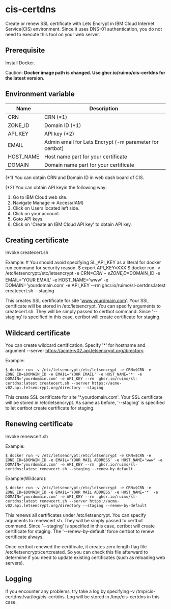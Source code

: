 # cis-certdns
Create or renew SSL certificate with Lets Encrypt in IBM Cloud Internet Service(CIS) environment. Since it uses DNS-01 authentication, you do not need to execute this tool on your web server.

## Prerequisite
Install Docker.

Caution: **Docker image path is changed. Use ghcr.io/ruimo/cis-certdns for the latest version.**

## Environment variable

| Name | Description |
-|-
| CRN | CRN (*1) |
| ZONE_ID | Domain ID (*1) |
| API_KEY | API key (*2) |
| EMAIL | Admin email for Lets Encrypt (-m parameter for certbot) |
| HOST_NAME | Host name part for your certificate |
| DOMAIN | Domain name part for your certificate |

(*1) You can obtain CRN and Domain ID in web dash board of CIS.

(*2) You can obtain API keyin the following way:
1. Go to IBM Cloud web site.
1. Navigate Manage => Access(IAM)
1. Click on Users located left side.
1. Click on your account.
1. Goto API keys.
1. Click on 'Create an IBM Cloud API key' to obtain API key. 

## Creating certificate

Invoke createcert.sh

Example:
    # You should avoid specifying SL_API_KEY as a literal for docker run command for security reason.
    $ export API_KEY=XXX
    $ docker run -v /etc/letsencrypt:/etc/letsencrypt -e CRN=$CRN -e ZONE_ID=$DOMAIN_ID -e EMAIL='YOUR EMAIL' -e HOST_NAME='www' -e DOMAIN='yourdomain.com' -e API_KEY --rm  ghcr.io/ruimo/sl-certdns:latest createcert.sh --staging

This creates SSL certificate for site 'www.yourdmain.com'. Your SSL certificate will be stored in /etc/letsencrypt. You can specify arguments to createcert.sh. They will be simply passed to certbot command. Since '--staging' is specified in this case, certbot will create certificate for staging.

## Wildcard certificate

You can create wildcard certification. Specify '*' for hostname and argument --server https://acme-v02.api.letsencrypt.org/directory.

Example:

    $ docker run -v /etc/letsencrypt:/etc/letsencrypt -e CRN=$CRN -e ZONE_ID=$DOMAIN_ID -e EMAIL='YOUR EMAIL' -e HOST_NAME='*' -e DOMAIN='yourdomain.com' -e API_KEY --rm  ghcr.io/ruimo/sl-certdns:latest createcert.sh --server https://acme-v02.api.letsencrypt.org/directory --staging

This create SSL certificate for site '*.yourdomain.com'. Your SSL certificate will be stored in /etc/letsencrypt. As same as before, '--staging' is specified to let certbot create certificate for staging.

## Renewing certificate

Invoke renewcert.sh

Example:

    $ docker run -v /etc/letsencrypt:/etc/letsencrypt -e CRN=$CRN -e ZONE_ID=$DOMAIN_ID -e EMAIL='YOUR MAIL ADDRESS' -e HOST_NAME='www' -e DOMAIN='yourdomain.com' -e API_KEY --rm  ghcr.io/ruimo/sl-certdns:latest renewcert.sh --staging --renew-by-default

Example(Wildcard):

    $ docker run -v /etc/letsencrypt:/etc/letsencrypt -e CRN=$CRN -e ZONE_ID=$DOMAIN_ID -e EMAIL='YOUR MAIL ADDRESS' -e HOST_NAME='*' -e DOMAIN='yourdomain.com' -e API_KEY --rm  ghcr.io/ruimo/sl-certdns:latest renewcert.sh --server https://acme-v02.api.letsencrypt.org/directory --staging --renew-by-default

This renews all certificates under /etc/letsencrypt. You can specify arguments to renewcert.sh. They will be simply passed to certbot command. Since '--staging' is specified in this case, certbot will create certificate for staging. The '--renew-by-default' 
force certbot to renew certificate always.

Once certbot renewed the certificate, it creates zero length flag file /etc/letsencrypt/certcreated. So you can check this file afterward to determine if you need to update existing certificates (such as reloading web servers).

## Logging

If you encounter any problems, try take a log by specifying -v /tmp/cis-certdns:/var/log/cis-certdns. Log will be stored in /tmp/cis-certdns in this case.
